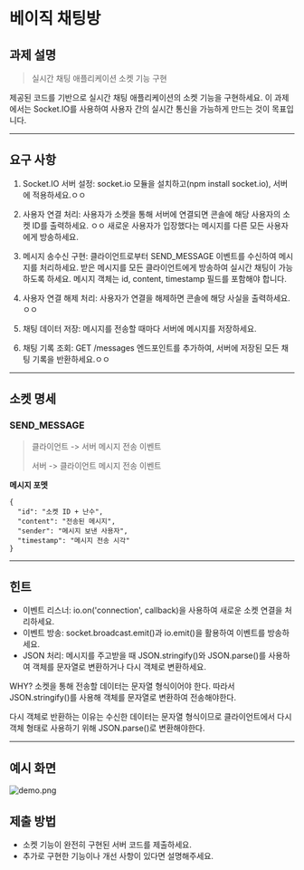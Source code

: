 # 베이직 채팅방
## 과제 설명
> 실시간 채팅 애플리케이션 소켓 기능 구현

제공된 코드를 기반으로 실시간 채팅 애플리케이션의 소켓 기능을 구현하세요. 이 과제에서는 Socket.IO를 사용하여 사용자 간의 실시간 통신을 가능하게 만드는 것이 목표입니다.

---

## 요구 사항
1. Socket.IO 서버 설정:
socket.io 모듈을 설치하고(npm install socket.io), 서버에 적용하세요.ㅇㅇ

2. 사용자 연결 처리:
사용자가 소켓을 통해 서버에 연결되면 콘솔에 해당 사용자의 소켓 ID를 출력하세요. ㅇㅇ
새로운 사용자가 입장했다는 메시지를 다른 모든 사용자에게 방송하세요.

3. 메시지 송수신 구현:
클라이언트로부터 SEND_MESSAGE 이벤트를 수신하여 메시지를 처리하세요.
받은 메시지를 모든 클라이언트에게 방송하여 실시간 채팅이 가능하도록 하세요.
메시지 객체는 id, content, timestamp 필드를 포함해야 합니다.

4. 사용자 연결 해제 처리:
사용자가 연결을 해제하면 콘솔에 해당 사실을 출력하세요.ㅇㅇ

5. 채팅 데이터 저장:
메시지를 전송할 때마다 서버에 메시지를 저장하세요.

6. 채팅 기록 조회:
GET /messages 엔드포인트를 추가하여, 서버에 저장된 모든 채팅 기록을 반환하세요.ㅇㅇ
---

## 소켓 명세
### SEND_MESSAGE
> 클라이언트 -> 서버 메시지 전송 이벤트
> 
> 서버 -> 클라이언트 메시지 전송 이벤트

**메시지 포멧**
```
{
  "id": "소켓 ID + 난수",
  "content": "전송된 메시지",
  "sender": "메시지 보낸 사용자",
  "timestamp": "메시지 전송 시각"
}
```

---

## 힌트
- 이벤트 리스너: io.on('connection', callback)을 사용하여 새로운 소켓 연결을 처리하세요.
- 이벤트 방송: socket.broadcast.emit()과 io.emit()을 활용하여 이벤트를 방송하세요.
- JSON 처리: 메시지를 주고받을 때 JSON.stringify()와 JSON.parse()를 사용하여 객체를 문자열로 변환하거나 다시 객체로 변환하세요.

WHY?
소켓을 통해 전송할 데이터는 문자열 형식이어야 한다.
따라서 JSON.stringify()를 사용해 객체를 문자열로 변환하여 전송해야한다.

다시 객체로 반환하는 이유는 수신한 데이터는 문자열 형식이므로
클라이언트에서 다시 객체 형태로 사용하기 위해 JSON.parse()로 변환해야한다.


---

## 예시 화면
![demo.png](./demo.png)

## 제출 방법
- 소켓 기능이 완전히 구현된 서버 코드를 제출하세요.
- 추가로 구현한 기능이나 개선 사항이 있다면 설명해주세요.

